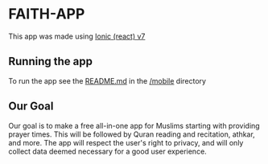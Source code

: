 # FAITH-APP

This app was made using [Ionic (react) v7
](https://ionicframework.com)

## Running the app

To run the app see the [README.md](./mobile/README.md)
in the [/mobile](./mobile) directory

## Our Goal

Our goal is to make a free all-in-one app for Muslims
starting with providing prayer times. This will be
followed by Quran reading and recitation, athkar,
and more. The app will respect the user's right to
privacy, and will only collect data deemed
necessary for a good user experience.